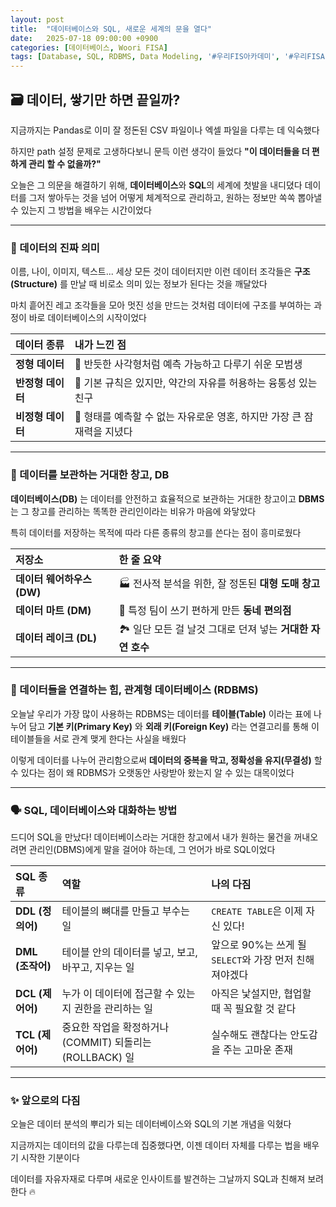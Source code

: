```yaml
---
layout: post
title:  "데이터베이스와 SQL, 새로운 세계의 문을 열다"
date:   2025-07-18 09:00:00 +0900
categories: [데이터베이스, Woori FISA]
tags: [Database, SQL, RDBMS, Data Modeling, '#우리FIS아카데미', '#우리FISA', '#AI엔지니어링', '#K-디지털트레이닝', '#우리에프아이에스', '#글로벌소프트웨어캠퍼스']
---
```


## 🗃️ 데이터, 쌓기만 하면 끝일까?

지금까지는 Pandas로 이미 잘 정돈된 CSV 파일이나 엑셀 파일을 다루는 데 익숙했다

하지만 path 설정 문제로 고생하다보니 문득 이런 생각이 들었다
**"이 데이터들을 더 편하게 관리 할 수 없을까?"**

오늘은 그 의문을 해결하기 위해, **데이터베이스**와 **SQL**의 세계에 첫발을 내디뎠다
데이터를 그저 쌓아두는 것을 넘어
어떻게 체계적으로 관리하고, 원하는 정보만 쏙쏙 뽑아낼 수 있는지
그 방법을 배우는 시간이었다

---

### 🤔 데이터의 진짜 의미

이름, 나이, 이미지, 텍스트... 세상 모든 것이 데이터지만
이런 데이터 조각들은 **구조(Structure)** 를 만날 때 비로소 의미 있는 정보가 된다는 것을 깨달았다

마치 흩어진 레고 조각들을 모아 멋진 성을 만드는 것처럼
데이터에 구조를 부여하는 과정이 바로 데이터베이스의 시작이었다

| 데이터 종류 | 내가 느낀 점 |
| :--- | :--- |
| **정형 데이터** | 📐 반듯한 사각형처럼 예측 가능하고 다루기 쉬운 모범생 |
| **반정형 데이터** | 📝 기본 규칙은 있지만, 약간의 자유를 허용하는 융통성 있는 친구 |
| **비정형 데이터** | 🎨 형태를 예측할 수 없는 자유로운 영혼, 하지만 가장 큰 잠재력을 지녔다 |

---

### 🏦 데이터를 보관하는 거대한 창고, DB

**데이터베이스(DB)** 는 데이터를 안전하고 효율적으로 보관하는 거대한 창고이고
**DBMS**는 그 창고를 관리하는 똑똑한 관리인이라는 비유가 마음에 와닿았다

특히 데이터를 저장하는 목적에 따라 다른 종류의 창고를 쓴다는 점이 흥미로웠다

| 저장소 | 한 줄 요약 |
| :--- | :--- |
| **데이터 웨어하우스 (DW)** | 🏭 전사적 분석을 위한, 잘 정돈된 **대형 도매 창고** |
| **데이터 마트 (DM)** | 🏪 특정 팀이 쓰기 편하게 만든 **동네 편의점** |
| **데이터 레이크 (DL)** | 🏞️ 일단 모든 걸 날것 그대로 던져 넣는 **거대한 자연 호수** |

---

### 🤝 데이터들을 연결하는 힘, 관계형 데이터베이스 (RDBMS)

오늘날 우리가 가장 많이 사용하는 RDBMS는
데이터를 **테이블(Table)** 이라는 표에 나누어 담고
**기본 키(Primary Key)** 와 **외래 키(Foreign Key)** 라는 연결고리를 통해
이 테이블들을 서로 관계 맺게 한다는 사실을 배웠다

이렇게 데이터를 나누어 관리함으로써
**데이터의 중복을 막고, 정확성을 유지(무결성)** 할 수 있다는 점이
왜 RDBMS가 오랫동안 사랑받아 왔는지 알 수 있는 대목이었다

---

### 🗣️ SQL, 데이터베이스와 대화하는 방법

드디어 SQL을 만났다!
데이터베이스라는 거대한 창고에서 내가 원하는 물건을 꺼내오려면
관리인(DBMS)에게 말을 걸어야 하는데, 그 언어가 바로 SQL이었다

| SQL 종류 | 역할 | 나의 다짐 |
| :--- | :--- | :--- |
| **DDL (정의어)** | 테이블의 뼈대를 만들고 부수는 일 | `CREATE TABLE`은 이제 자신 있다! |
| **DML (조작어)** | 테이블 안의 데이터를 넣고, 보고, 바꾸고, 지우는 일 | 앞으로 90%는 쓰게 될 `SELECT`와 가장 먼저 친해져야겠다 |
| **DCL (제어어)** | 누가 이 데이터에 접근할 수 있는지 권한을 관리하는 일 | 아직은 낯설지만, 협업할 때 꼭 필요할 것 같다 |
| **TCL (제어어)** | 중요한 작업을 확정하거나(COMMIT) 되돌리는(ROLLBACK) 일 | 실수해도 괜찮다는 안도감을 주는 고마운 존재 |

---

### ✨ 앞으로의 다짐

오늘은 데이터 분석의 뿌리가 되는 데이터베이스와 SQL의 기본 개념을 익혔다

지금까지는 데이터의 값을 다루는데 집중했다면, 이젠 데이터 자체를 다루는 법을 배우기 시작한 기분이다

데이터를 자유자재로 다루며 새로운 인사이트를 발견하는 그날까지
SQL과 친해져 보려 한다 🔥
